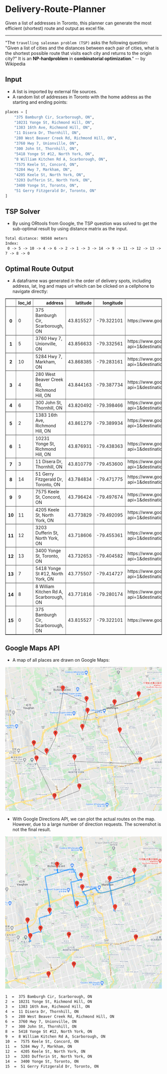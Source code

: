 # Delivery-Route-Planner
Given a list of addresses in Toronto, this planner can generate the most efficient (shortest) route and output as excel file.

<hr>

"The ``travelling salesman problem (TSP)`` asks the following question: "Given a list of cities and the distances between each pair of cities, what is the shortest possible route that visits each city and returns to the origin city?" It is an **NP-hardproblem** in **combinatorial optimization**." -- by Wikipedia

## Input

* A list is imported by external file sources.
* A random list of addresses in Toronto with the home address as the starting and ending points:

```python
places = [
    "375 Bamburgh Cir, Scarborough, ON",
    "10231 Yonge St, Richmond Hill, ON",
    "1383 16th Ave, Richmond Hill, ON",
    "11 Disera Dr, Thornhill, ON",
    "280 West Beaver Creek Rd, Richmond Hill, ON",
    "3760 Hwy 7, Unionville, ON",
    "300 John St, Thornhill, ON",
    "5418 Yonge St #12, North York, ON",
    "8 William Kitchen Rd A, Scarborough, ON",
    "7575 Keele St, Concord, ON",
    "5284 Hwy 7, Markham, ON",
    "4205 Keele St, North York, ON",
    "3203 Dufferin St, North York, ON",
    "3400 Yonge St, Toronto, ON",
    "51 Gerry Fitzgerald Dr, Toronto, ON"
]
```

## TSP Solver

* By using ORtools from Google, the TSP question was solved to get the sub-optimal result by using distance matrix as the input.

```
Total distance: 98568 meters
Index:
 0 -> 5 -> 10 -> 4 -> 6 -> 2 -> 1 -> 3 -> 14 -> 9 -> 11 -> 12 -> 13 -> 7 -> 8 -> 0
```

## Optimal Route Output

* A dataframe was generated in the order of delivery spots, including address, lat, lng and maps url which can be clicked on a cellphone to navigate directly:

<table border="1" class="dataframe">
  <thead>
    <tr style="text-align: right;">
      <th></th>
      <th>loc_id</th>
      <th>address</th>
      <th>latitude</th>
      <th>longitude</th>
      <th>maps_url</th>
    </tr>
  </thead>
  <tbody>
    <tr>
      <th>0</th>
      <td>0</td>
      <td>375 Bamburgh Cir, Scarborough, ON</td>
      <td>43.815527</td>
      <td>-79.322101</td>
      <td>https://www.google.com/maps/dir/?api=1</td>
    </tr>
    <tr>
      <th>1</th>
      <td>5</td>
      <td>3760 Hwy 7, Unionville, ON</td>
      <td>43.856633</td>
      <td>-79.332561</td>
      <td>https://www.google.com/maps/dir/?api=1&destination=3760+Hwy+7,+Unionville,+ON&travelmode=driving</td>
    </tr>
    <tr>
      <th>2</th>
      <td>10</td>
      <td>5284 Hwy 7, Markham, ON</td>
      <td>43.868385</td>
      <td>-79.283161</td>
      <td>https://www.google.com/maps/dir/?api=1&destination=5284+Hwy+7,+Markham,+ON&travelmode=driving</td>
    </tr>
    <tr>
      <th>3</th>
      <td>4</td>
      <td>280 West Beaver Creek Rd, Richmond Hill, ON</td>
      <td>43.844163</td>
      <td>-79.387734</td>
      <td>https://www.google.com/maps/dir/?api=1&destination=280+West+Beaver+Creek+Rd,+Richmond+Hill,+ON&travelmode=driving</td>
    </tr>
    <tr>
      <th>4</th>
      <td>6</td>
      <td>300 John St, Thornhill, ON</td>
      <td>43.820492</td>
      <td>-79.398466</td>
      <td>https://www.google.com/maps/dir/?api=1&destination=300+John+St,+Thornhill,+ON&travelmode=driving</td>
    </tr>
    <tr>
      <th>5</th>
      <td>2</td>
      <td>1383 16th Ave, Richmond Hill, ON</td>
      <td>43.861279</td>
      <td>-79.389934</td>
      <td>https://www.google.com/maps/dir/?api=1&destination=1383+16th+Ave,+Richmond+Hill,+ON&travelmode=driving</td>
    </tr>
    <tr>
      <th>6</th>
      <td>1</td>
      <td>10231 Yonge St, Richmond Hill, ON</td>
      <td>43.876931</td>
      <td>-79.438363</td>
      <td>https://www.google.com/maps/dir/?api=1&destination=10231+Yonge+St,+Richmond+Hill,+ON&travelmode=driving</td>
    </tr>
    <tr>
      <th>7</th>
      <td>3</td>
      <td>11 Disera Dr, Thornhill, ON</td>
      <td>43.810779</td>
      <td>-79.453600</td>
      <td>https://www.google.com/maps/dir/?api=1&destination=11+Disera+Dr,+Thornhill,+ON&travelmode=driving</td>
    </tr>
    <tr>
      <th>8</th>
      <td>14</td>
      <td>51 Gerry Fitzgerald Dr, Toronto, ON</td>
      <td>43.784834</td>
      <td>-79.471775</td>
      <td>https://www.google.com/maps/dir/?api=1&destination=51+Gerry+Fitzgerald+Dr,+Toronto,+ON&travelmode=driving</td>
    </tr>
    <tr>
      <th>9</th>
      <td>9</td>
      <td>7575 Keele St, Concord, ON</td>
      <td>43.796424</td>
      <td>-79.497674</td>
      <td>https://www.google.com/maps/dir/?api=1&destination=7575+Keele+St,+Concord,+ON&travelmode=driving</td>
    </tr>
    <tr>
      <th>10</th>
      <td>11</td>
      <td>4205 Keele St, North York, ON</td>
      <td>43.773829</td>
      <td>-79.492095</td>
      <td>https://www.google.com/maps/dir/?api=1&destination=4205+Keele+St,+North+York,+ON&travelmode=driving</td>
    </tr>
    <tr>
      <th>11</th>
      <td>12</td>
      <td>3203 Dufferin St, North York, ON</td>
      <td>43.718606</td>
      <td>-79.455361</td>
      <td>https://www.google.com/maps/dir/?api=1&destination=3203+Dufferin+St,+North+York,+ON&travelmode=driving</td>
    </tr>
    <tr>
      <th>12</th>
      <td>13</td>
      <td>3400 Yonge St, Toronto, ON</td>
      <td>43.732653</td>
      <td>-79.404582</td>
      <td>https://www.google.com/maps/dir/?api=1&destination=3400+Yonge+St,+Toronto,+ON&travelmode=driving</td>
    </tr>
    <tr>
      <th>13</th>
      <td>7</td>
      <td>5418 Yonge St #12, North York, ON</td>
      <td>43.775507</td>
      <td>-79.414727</td>
      <td>https://www.google.com/maps/dir/?api=1&destination=5418+Yonge+St+#12,+North+York,+ON&travelmode=driving</td>
    </tr>
    <tr>
      <th>14</th>
      <td>8</td>
      <td>8 William Kitchen Rd A, Scarborough, ON</td>
      <td>43.771816</td>
      <td>-79.280174</td>
      <td>https://www.google.com/maps/dir/?api=1&destination=8+William+Kitchen+Rd+A,+Scarborough,+ON&travelmode=driving</td>
    </tr>
    <tr>
      <th>15</th>
      <td>0</td>
      <td>375 Bamburgh Cir, Scarborough, ON</td>
      <td>43.815527</td>
      <td>-79.322101</td>
      <td>https://www.google.com/maps/dir/?api=1</td>
    </tr>
  </tbody>
</table>


## Google Maps API

* A map of all places are drawn on Google Maps:

<img src="https://github.com/kk-deng/Delivery-Route-Planner/blob/main/gmaps_route.png">

* With Google Directions API, we can plot the actual routes on the map. However, due to a large number of direction requests. The screenshot is not the final result.

<img src="https://github.com/kk-deng/Delivery-Route-Planner/blob/main/gmaps_actual.png">

```Lengend:
1  =  375 Bamburgh Cir, Scarborough, ON
2  =  10231 Yonge St, Richmond Hill, ON
3  =  1383 16th Ave, Richmond Hill, ON
4  =  11 Disera Dr, Thornhill, ON
5  =  280 West Beaver Creek Rd, Richmond Hill, ON
6  =  3760 Hwy 7, Unionville, ON
7  =  300 John St, Thornhill, ON
8  =  5418 Yonge St #12, North York, ON
9  =  8 William Kitchen Rd A, Scarborough, ON
10  =  7575 Keele St, Concord, ON
11  =  5284 Hwy 7, Markham, ON
12  =  4205 Keele St, North York, ON
13  =  3203 Dufferin St, North York, ON
14  =  3400 Yonge St, Toronto, ON
15  =  51 Gerry Fitzgerald Dr, Toronto, ON
```
